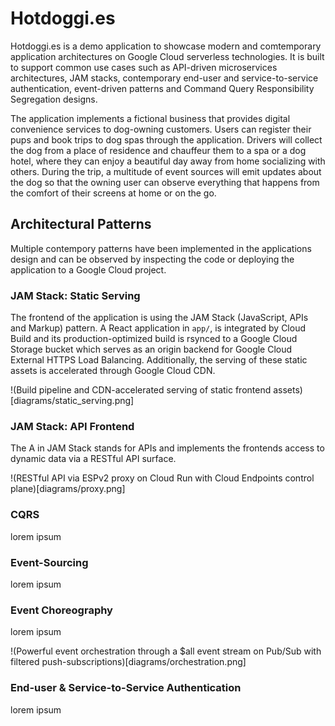 # Hotdoggi.es

Hotdoggi.es is a demo application to showcase modern and comtemporary application architectures on Google Cloud serverless technologies. It is built to support common use cases such as API-driven microservices architectures, JAM stacks, contemporary end-user and service-to-service authentication, event-driven patterns and Command Query Responsibility Segregation designs.

The application implements a fictional business that provides digital convenience services to dog-owning customers. Users can register their pups and book trips to dog spas through the application. Drivers will collect the dog from a place of residence and chauffeur them to a spa or a dog hotel, where they can enjoy a beautiful day away from home socializing with others. During the trip, a multitude of event sources will emit updates about the dog so that the owning user can observe everything that happens from the comfort of their screens at home or on the go.

## Architectural Patterns

Multiple contempory patterns have been implemented in the applications design and can be observed by inspecting the code or deploying the application to a Google Cloud project.

### JAM Stack: Static Serving

The frontend of the application is using the JAM Stack (JavaScript, APIs and Markup) pattern. A React application in `app/`, is integrated by Cloud Build and its production-optimized build is rsynced to a Google Cloud Storage bucket which serves as an origin backend for Google Cloud External HTTPS Load Balancing. Additionally, the serving of these static assets is accelerated through Google Cloud CDN.

!(Build pipeline and CDN-accelerated serving of static frontend assets)[diagrams/static_serving.png]

### JAM Stack: API Frontend

The A in JAM Stack stands for APIs and implements the frontends access to dynamic data via a RESTful API surface. 

!(RESTful API via ESPv2 proxy on Cloud Run with Cloud Endpoints control plane)[diagrams/proxy.png]

### CQRS

lorem ipsum

### Event-Sourcing

lorem ipsum

### Event Choreography

lorem ipsum

!(Powerful event orchestration through a $all event stream on Pub/Sub with filtered push-subscriptions)[diagrams/orchestration.png]

### End-user & Service-to-Service Authentication 

lorem ipsum

